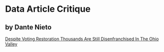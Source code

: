 # Data Article Critique
## by Dante Nieto

[Despite Voting Restoration Thousands Are Still Disenfranchised In The Ohio Valley](https://ohiovalleyresource.org/2020/12/04/despite-voting-restoration-thousands-are-still-disenfranchised-in-the-ohio-valley)

